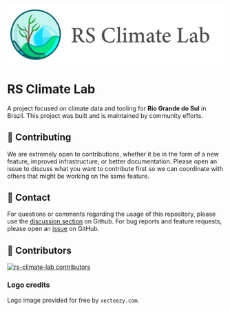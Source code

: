![](/docs/source/_static/climate-lab-logo.png)

# RS Climate Lab

A project focused on climate data and tooling for **Rio Grande do Sul** in Brazil. This project was built and is maintained by community efforts.

## 💁 Contributing

We are extremely open to contributions, whether it be in the form of a new feature, improved infrastructure, or better documentation. Please open an issue to discuss what you want to contribute first so we can coordinate with others that might be working on the same feature.

## 📮 Contact

For questions or comments regarding the usage of this repository, please use the [discussion section](https://github.com/perone/rs-climate-lab/discussions) on Github. For bug reports and feature requests, please open an [issue](https://github.com/perone/rs-climate-lab/issues) on GitHub.

## 🌟 Contributors

[![rs-climate-lab contributors](https://contrib.rocks/image?repo=perone/rs-climate-lab)](https://github.com/perone/rs-climate-lab/graphs/contributors)

### Logo credits

Logo image provided for free by `vecteezy.com`.

